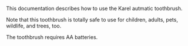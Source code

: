 This documentation describes how to use the Karel autmatic toothbrush.

Note that this toothbrush is totally safe to use for children, adults, pets, wildlife, and trees, too.

The toothbrush requires AA batteries.
